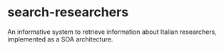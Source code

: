 # search-researchers
An informative system to retrieve information about Italian researchers, implemented as a SOA architecture.

